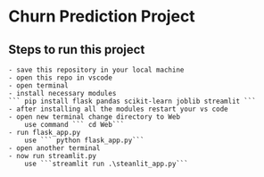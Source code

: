 # Churn Prediction Project
## Steps to run this project
    - save this repository in your local machine
    - open this repo in vscode
    - open terminal
    - install necessary modules 
    ``` pip install flask pandas scikit-learn joblib streamlit ```
    - after installing all the modules restart your vs code
    - open new terminal change directory to Web 
        use command ``` cd Web```
    - run flask_app.py 
        use ``` python flask_app.py```
    - open another terminal
    - now run streamlit.py
        use ```streamlit run .\steanlit_app.py```